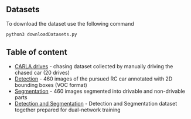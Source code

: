 ## Datasets
To download the dataset use the following command
```
python3 downloadDatasets.py
```


## Table of content
* [CARLA drives](/datasets/CARLA%20drives) - chasing dataset collected by manually driving the chased car (20 drives)
* [Detection](/datasets/Detection) - 460 images of the pursued RC car annotated with 2D bounding boxes (VOC format)
* [Segmentation](/datasets/Segmentation) - 460 images segmented into drivable and non-drivable parts
* [Detection and Segmentation](/datasets/Detection%20and%20Segmentation) - Detection and Segmentation dataset together prepared for dual-network training
